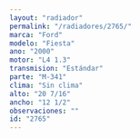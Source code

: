 ```yaml
---
layout: "radiador"
permalink: "/radiadores/2765/"
marca: "Ford"
modelo: "Fiesta"
ano: "2000"
motor: "L4 1.3"
transmision: "Estándar"
parte: "M-341"
clima: "Sin clima"
alto: "20 7/16"
ancho: "12 1/2"
observaciones: ""
id: "2765"
---
```



